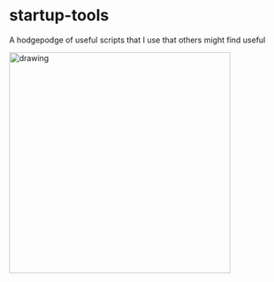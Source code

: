 # startup-tools
A hodgepodge of useful scripts that I use that others might find useful

<img src="https://github.com/user-attachments/assets/ce7cbf0d-67ad-4079-a2a0-1f4c6d69caeb" alt="drawing" width="400"/>
